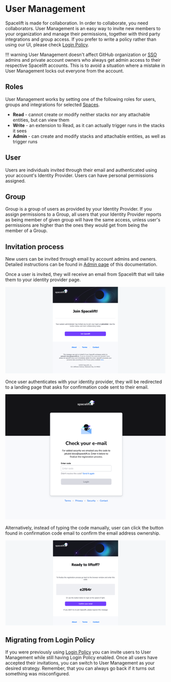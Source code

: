 # User Management

Spacelift is made for collaboration. In order to collaborate, you need collaborators. User Management is an easy way to invite new members to your organization and manage their permissions, together with third party integrations and group access. If you prefer to write a policy rather than using our UI, please check [Login Policy](../policy/login-policy.md).

!!! warning
    User Management doesn't affect GitHub organization or [SSO](../../integrations/single-sign-on/README.md) admins and private account owners who always get admin access to their respective Spacelift accounts. This is to avoid a situation where a mistake in User Management locks out everyone from the account.

## Roles

User Management works by setting one of the following roles for users, groups and integrations for selected [Spaces](../spaces/README.md).

- **Read** - cannot create or modify neither stacks nor any attachable entities, but can view them
- **Write** - an extension to Read, as it can actually trigger runs in the stacks it sees
- **Admin** - can create and modify stacks and attachable entities, as well as trigger runs

## User

Users are individuals invited through their email and authenticated using your account's Identity Provider. Users can have personal permissions assigned.

## Group

Group is a group of users as provided by your Identity Provider. If you assign permissions to a Group, all users that your Identity Provider reports as being member of given group will have the same access, unless user's permissions are higher than the ones they would get from being the member of a Group.

## Invitation process

New users can be invited through email by account admins and owners. Detailed instructions can be found in [Admin page](admin.md) of this documentation.

Once a user is invited, they will receive an email from Spacelift that will take them to your identity provider page.

![invitation email containing a button to accept invitation](<../../assets/screenshots/usermanagement/invitation_email.png>)

Once user authenticates with your identity provider, they will be redirected to a landing page that asks for confirmation code sent to their email.

![confirmation code landing page with input box for confirmation code](<../../assets/screenshots/usermanagement/confirmation_landing.png>)

Alternatively, instead of typing the code manually, user can click the button found in confirmation code email to confirm the email address ownership.

![confirmation code email with confirmation code and button to confirm email address ownership](<../../assets/screenshots/usermanagement/confirmation_email.png>)

## Migrating from Login Policy

If you were previously using [Login Policy](../policy/login-policy.md) you can invite users to User Management while still having Login Policy enabled. Once all users have accepted their invitations, you can switch to User Management as your desired strategy. Remember, that you can always go back if it turns out something was misconfigured.
